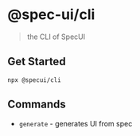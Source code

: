 # @spec-ui/cli

> the CLI of SpecUI

## Get Started

```
npx @specui/cli
```

## Commands

- `generate` - generates UI from spec

